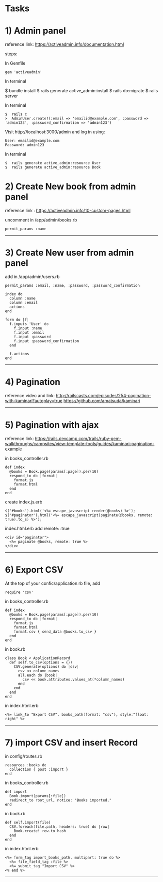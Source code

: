 # Tasks

# 1) Admin panel
reference link:
https://activeadmin.info/documentation.html

steps:

In Gemfile

    gem 'activeadmin'

In terminal

   $  bundle install
   $  rails generate active_admin:install
   $  rails db:migrate
   $  rails server

In terminal

    $  rails c
    >  AdminUser.create!(:email => 'emailid@example.com', :password => 'admin123', :password_confirmation => 'admin123')

Visit http://localhost:3000/admin and log in using:
  
    User: emailid@example.com
    Password: admin123

In terminal
  
    $  rails generate active_admin:resource User
    $  rails generate active_admin:resource Book



# 2) Create New book from admin panel

reference link :
https://activeadmin.info/10-custom-pages.html

uncomment in  /app/admin/books.rb
  
    permit_params :name

-----------------------

# 3) Create New user from admin panel
add in /app/admin/users.rb
  
    permit_params :email, :name, :password, :password_confirmation 
    
    index do
      column :name
      column :email
      actions
    end

    form do |f|
      f.inputs 'User' do
        f.input :name
        f.input :email
        f.input :password
        f.input :password_confirmation
      end
  
      f.actions
    end
  
-------------------------

# 4) Pagination

reference video and link: 
http://railscasts.com/episodes/254-pagination-with-kaminari?autoplay=true
https://github.com/amatsuda/kaminari

---------------------------

# 5) Pagination with ajax

reference link:
https://rails.devcamp.com/trails/ruby-gem-walkthroughs/campsites/view-template-tools/guides/kaminari-pagination-example

in books_controller.rb
  
    def index
      @books = Book.page(params[:page]).per(10)
      respond_to do |format|
        format.js
        format.html
      end
    end

create index.js.erb
  
    $('#books').html('<%= escape_javascript render(@books) %>');
    $('#paginator').html('<%= escape_javascript(paginate(@books, remote: true).to_s) %>');

index.html.erb add remote: :true
    
    <div id="paginator">
      <%= paginate @books, remote: true %>
    </div>

--------------------------

# 6) Export CSV

At the top of your confic/application.rb file, add 
  
    require 'csv'

in books_controller.rb
  
    def index
      @books = Book.page(params[:page]).per(10)
      respond_to do |format|
        format.js
        format.html
        format.csv { send_data @books.to_csv }
      end
    end

in book.rb

    class Book < ApplicationRecord
      def self.to_csv(options = {})
        CSV.generate(options) do |csv|
          csv << column_names
          all.each do |book|
            csv << book.attributes.values_at(*column_names)
          end
        end
      end
    end
  
in index.html.erb
    
    <%= link_to "Export CSV", books_path(format: "csv"), style:"float: right" %>

--------------------------

# 7) import CSV and insert Record

in config/routes.rb
  
    resources :books do
      collection { post :import }
    end

in books_controller.rb
  
    def import
      Book.import(params[:file])
      redirect_to root_url, notice: "Books imported."
    end

in book.rb
  
    def self.import(file)
      CSV.foreach(file.path, headers: true) do |row|
        Book.create! row.to_hash
      end
    end

in index.html.erb
  
    <%= form_tag import_books_path, multipart: true do %>
      <%= file_field_tag :file %>
      <%= submit_tag "Import CSV" %>
    <% end %>

-----------------------------